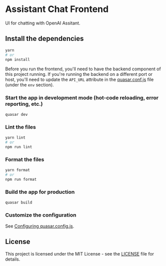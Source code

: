# Assistant Chat Frontend

UI for chatting with OpenAI Assitant.

## Install the dependencies

```bash
yarn
# or
npm install
```

Before you run the frontend, you'll need to have the backend component of this project running. If you're running the backend on a different port or host, you'll need to update the `API_URL` attribute in the [quasar.conf.js](quasar.conf.js) file (under the `env` section).

### Start the app in development mode (hot-code reloading, error reporting, etc.)

```bash
quasar dev
```

### Lint the files

```bash
yarn lint
# or
npm run lint
```

### Format the files

```bash
yarn format
# or
npm run format
```

### Build the app for production

```bash
quasar build
```

### Customize the configuration

See [Configuring quasar.config.js](https://v2.quasar.dev/quasar-cli-vite/quasar-config-js).

## License

This project is licensed under the MIT License - see the [LICENSE](LICENSE) file for details.
